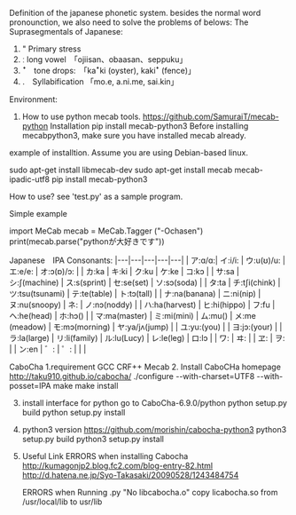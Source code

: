 Definition of the japanese phonetic system.
besides the normal word pronounction, we also need to solve the problems of belows:
The Suprasegmentals of Japanese:
1. " Primary stress
2. ː long vowel　「ojiisan、obaasan、seppuku」
3. ꜜ　tone drops:　「kaꜜki (oyster), kakiꜜ (fence)」
4. .　Syllabification 「mo.e, a.ni.me, sai.kin」



Environment:

1. How to use python mecab tools.
https://github.com/SamuraiT/mecab-python
Installation
pip install mecab-python3
Before installing mecabpython3, make sure you have installed mecab already.

example of installtion. Assume you are using Debian-based linux.

sudo apt-get install libmecab-dev
sudo apt-get install mecab mecab-ipadic-utf8
pip install mecab-python3


How to use?
see 'test.py' as a sample program.

Simple example

import MeCab
mecab = MeCab.Tagger ("-Ochasen")
print(mecab.parse("pythonが大好きです"))

Japanese　IPA
Consonants:
|---|---|---|---|---|
| ア:ɑ/ɑ:| イ:i/i: | ウ:u(ʊ)/u:  | エ:e/e:  | オ:ɔ(ɒ)/ɔ: |
| カ:ka  | キ:ki   | ク:ku       | ケ:ke    | コ:kɔ  |
| サ:sa  | シ:ʃ(machine) | ス:s(sprint)  | セ:se(set)  | ソ:sɔ(soda)  |
| タ:ta  | チ:tʃi(chink)  | ツ:tsu(tsunami)  | テ:te(table)  | ト:tɔ(tall)  |
| ナ:na(banana)  | ニ:ni(nip)  | ヌ:nu(snoopy) | ネ:  | ノ:nɔ(noddy) |
| ハ:ha(harvest) | ヒ:hi(hippo)  | フ:fu  | ヘ:he(head)  | ホ:hɔ() |
| マ:ma(master)  | ミ:mi(mini)  | ム:mu()  | メ:me (meadow)  | モ:mɔ(morning)
| ヤ:ya/jʌ(jump) |     | ユ:yu:(you)  |      | ヨ:jɔ:(your)  |
| ラ:la(large)  | リ:li(family)  | ル:lu(Lucy)  | レ:le(leg)  | ロ:lɔ  |
| ワ:  | ヰ:  |      | ヱ:  | ヲ:  |
| ン:en  | ゛:  | ゜:  |      |      |

CaboCha
1.requirement
   GCC
   CRF++
   Mecab
2. Install CaboCHa
  homepage http://taku910.github.io/cabocha/
  ./configure --with-charset=UTF8 --with-posset=IPA
  make
  make install

3. install interface for python
   go to CaboCha-6.9.0/python
   python setup.py build
   python setup.py install
4. python3 version
   https://github.com/morishin/cabocha-python3
   python3 setup.py build
   python3 setup.py install
5. Useful Link
   ERRORS when installing Cabocha http://kumagonjp2.blog.fc2.com/blog-entry-82.html
                         http://d.hatena.ne.jp/Syo-Takasaki/20090528/1243484754
   
   ERRORS when Running .py "No libcabocha.o"
   copy licabocha.so from /usr/local/lib to usr/lib
